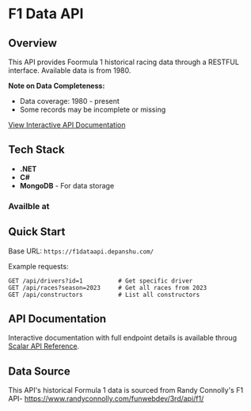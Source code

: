 # F1 Data API

## Overview
This API provides Foormula 1 historical racing data through a RESTFUL interface.
Available data is from 1980. 

**Note on Data Completeness:**
- Data coverage: 1980 - present
- Some records may be incomplete or missing

[View Interactive API Documentation](https://f1dataapi.depanshu.com/scalar/v1)

## Tech Stack
- **.NET**
- **C#** 
- **MongoDB** - For data storage
### Availble at
## Quick Start
Base URL: `https://f1dataapi.depanshu.com/`

Example requests:
```http
GET /api/drivers?id=1          # Get specific driver
GET /api/races?season=2023     # Get all races from 2023
GET /api/constructors          # List all constructors
```

## API Documentation
Interactive documentation with full endpoint details is available throug [Scalar API Reference](https://f1dataapi.depanshu.com/scalar/v1).


## Data Source
This API's historical Formula 1 data is sourced from Randy Connolly's F1 API- https://www.randyconnolly.com/funwebdev/3rd/api/f1/



